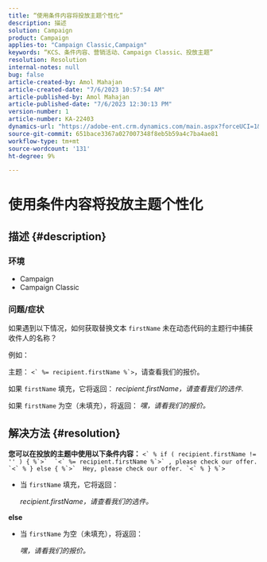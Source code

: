 ```yaml
---
title: “使用条件内容将投放主题个性化”
description: 描述
solution: Campaign
product: Campaign
applies-to: "Campaign Classic,Campaign"
keywords: “KCS、条件内容、营销活动、Campaign Classic、投放主题”
resolution: Resolution
internal-notes: null
bug: false
article-created-by: Amol Mahajan
article-created-date: "7/6/2023 10:57:54 AM"
article-published-by: Amol Mahajan
article-published-date: "7/6/2023 12:30:13 PM"
version-number: 1
article-number: KA-22403
dynamics-url: "https://adobe-ent.crm.dynamics.com/main.aspx?forceUCI=1&pagetype=entityrecord&etn=knowledgearticle&id=9afd06f3-eb1b-ee11-8f6e-6045bd006b4b"
source-git-commit: 651bace3367a027007348f8eb5b59a4c7ba4ae81
workflow-type: tm+mt
source-wordcount: '131'
ht-degree: 9%

---
```


# 使用条件内容将投放主题个性化

## 描述 {#description}


### <b>环境</b>

- Campaign
- Campaign Classic




### <b>问题/症状</b>

如果遇到以下情况，如何获取替换文本 `firstName` 未在动态代码的主题行中捕获收件人的名称？

例如：

主题： ``<` %= recipient.firstName %`>``，请查看我们的报价。

如果 `firstName` 填充，它将返回： *recipient.firstName，请查看我们的选件*.

如果 `firstName` 为空（未填充），将返回： *嘿，请看我们的报价。*




## 解决方法 {#resolution}

<b>您可以在投放的主题中使用以下条件内容：</b>
``<` % if ( recipient.firstName != '' ) { %`>`  `<` %= recipient.firstName %`>` , please check our offer. `<` % } else { %`>`  Hey, please check our offer. `<` % } %`>``

- 当 `firstName` 填充，它将返回：

  *recipient.firstName，请查看我们的选件。*


<b>else</b>

- 当 `firstName` 为空（未填充），将返回：

  *嘿，请看我们的报价。*

